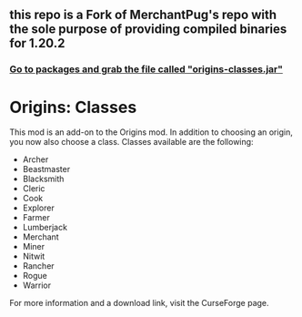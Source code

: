 ## this repo is a Fork of MerchantPug's repo with the sole purpose of providing compiled binaries for 1.20.2 

### [Go to packages and grab the file called "origins-classes.jar"](https://github.com/Git-North?tab=packages&repo_name=origins-classes)
# Origins: Classes

This mod is an add-on to the Origins mod. In addition to choosing an origin, you now also choose a class.
Classes available are the following:

* Archer
* Beastmaster
* Blacksmith
* Cleric
* Cook
* Explorer
* Farmer
* Lumberjack
* Merchant
* Miner
* Nitwit
* Rancher
* Rogue
* Warrior

For more information and a download link, visit the CurseForge page.
